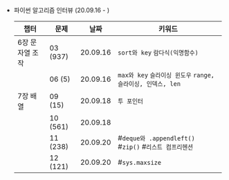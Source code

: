 * 파이썬 알고리즘 인터뷰 (20.09.16 - )

    | 챕터 | 문제 | 날짜 | 키워드 |
    | --- | --- | --- | --- |
    | 6장 문자열 조작 | 03 (937) | 20.09.16 | `sort와 key` `람다식(익명함수)` |
    |               | 06 (5) | 20.09.16 | `max와 key` `슬라이싱 윈도우` `range, 슬라이싱, 인덱스, len` |
    | 7장 배열 | 09 (15) | 20.09.18 | `투 포인터` |
    |         | 10 (561) | 20.09.18 | |
    |         | 11 (238) | 20.09.20 | #`deque와 .appendleft()` #`zip()` #`리스트 컴프리헨션` | 
    |         | 12 (121) | 20.09.20 | #`sys.maxsize` |
